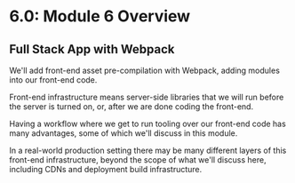# 6.0: Module 6 Overview

## **Full Stack App with Webpack**

We'll add front-end asset pre-compilation with Webpack, adding modules into our front-end code.

Front-end infrastructure means server-side libraries that we will run before the server is turned on, or, after we are done coding the front-end.

Having a workflow where we get to run tooling over our front-end code has many advantages, some of which we'll discuss in this module.

In a real-world production setting there may be many different layers of this front-end infrastructure, beyond the scope of what we'll discuss here, including CDNs and deployment build infrastructure.

